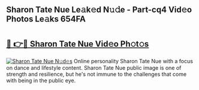 ## Sharon Tate Nue Le𝚊k𝚎d N𝚞𝚍e - Part-cq4 Vid𝚎o Photos Le𝚊ks 654FA

# <h2><a href="http://fb6spt.evod.top/?m=Sharon+Tate+Nue">🔗 👉🔴 Sharon Tate Nue Vid𝚎o Ph𝚘t𝚘s</a></h2>

[![Sharon Tate Nue N𝚞d𝚎s](https://i.imgur.com/8V9OHl7.gif)](http://fb6spt.evod.top/?m=Sharon+Tate+Nue)
Online personality Sharon Tate Nue with a focus on dance and lifestyle content. Sharon Tate Nue public image is one of strength and resilience, but he's not immune to the challenges that come with being in the public eye. 
